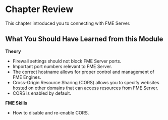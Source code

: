 # Chapter Review #

This chapter introduced you to connecting with FME Server.

## What You Should Have Learned from this Module ##

**Theory**

- Firewall settings should not block FME Server ports.
- Important port numbers relevant to FME Server.
- The correct hostname allows for proper control and management of FME Engines.
- Cross-Origin Resource Sharing (CORS) allows you to specify websites hosted on other domains that can access resources from FME Server.
- CORS is enabled by default.

**FME Skills**

- How to disable and re-enable CORS.